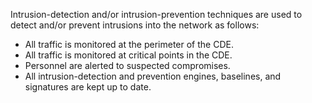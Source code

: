 Intrusion-detection and/or intrusion-prevention techniques are used to detect and/or prevent intrusions into the network as follows:

- All traffic is monitored at the perimeter of the CDE.
- All traffic is monitored at critical points in the CDE.
- Personnel are alerted to suspected compromises.
- All intrusion-detection and prevention engines, baselines, and signatures are kept up to date.
